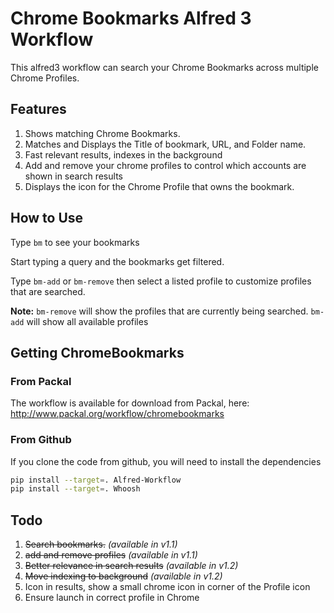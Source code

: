# Chrome Bookmarks Alfred 3 Workflow

This alfred3 workflow can search your Chrome Bookmarks across multiple Chrome Profiles.

## Features

1. Shows matching Chrome Bookmarks.
2. Matches and Displays the Title of bookmark, URL, and Folder name.
3. Fast relevant results, indexes in the background
4. Add and remove your chrome profiles to control which accounts are shown in search results  
5. Displays the icon for the Chrome Profile that owns the bookmark. 

## How to Use

Type `bm` to see your bookmarks

Start typing a query and the bookmarks get filtered.
 
Type `bm-add` or `bm-remove` then select a listed profile to customize profiles that are searched.

**Note:** `bm-remove` will show the profiles that are currently being searched.
`bm-add` will show all available profiles

## Getting ChromeBookmarks

### From Packal

The workflow is available for download from Packal, here: http://www.packal.org/workflow/chromebookmarks

### From Github

If you clone the code from github, you will
need to install the dependencies

```bash
pip install --target=. Alfred-Workflow
pip install --target=. Whoosh
```

## Todo

1. ~~Search bookmarks.~~ *(available in v1.1)*
2. ~~add and remove profiles~~ *(available in v1.1)*
3. ~~Better relevance in search results~~ *(available in v1.2)*
4. ~~Move indexing to background~~ *(available in v1.2)*
5. Icon in results, show a small chrome icon in corner of the Profile icon
6. Ensure launch in correct profile in Chrome
